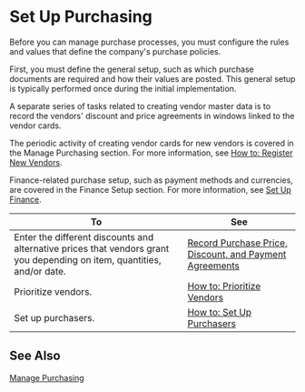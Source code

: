 <properties
                pageTitle="Set Up Purchasing| Project “Madeira”"
                description="Set Up Purchasing"
                services="project-madeira"
                documentationCenter=""
                authors="SorenGP"
/>
<tags
    ms.service="project-madeira"
    ms.topic="article"
    ms.author="SorenGP" />

# Set Up Purchasing
Before you can manage purchase processes, you must configure the rules and values that define the company's purchase policies.

First, you must define the general setup, such as which purchase documents are required and how their values are posted. This general setup is typically performed once during the initial implementation.

A separate series of tasks related to creating vendor master data is to record the vendors' discount and price agreements in windows linked to the vendor cards.

The periodic activity of creating vendor cards for new vendors is covered in the Manage Purchasing section. For more information, see [How to: Register New Vendors](purchasing-how-register-new-vendors.md).

Finance-related purchase setup, such as payment methods and currencies, are covered in the Finance Setup section. For more information, see [Set Up Finance](finance-setup-finance.md).

|To |See |
|---|----|
|Enter the different discounts and alternative prices that vendors grant you depending on item, quantities, and/or date.|[Record Purchase Price, Discount, and Payment Agreements](purchasing-how-record-purchase-price-discount-payment-agreements.md)|
|Prioritize vendors.|[How to: Prioritize Vendors](purchasing-how-prioritize-vendors.md)|
|Set up purchasers.|[How to: Set Up Purchasers](purchasing-how-setup-purchasers.md)|

## See Also
[Manage Purchasing](purchasing-manage-purchasing.md)
